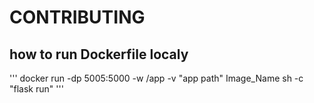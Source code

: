 # CONTRIBUTING

## how to run Dockerfile localy

'''
docker run -dp 5005:5000 -w /app -v "app path" Image_Name sh -c "flask run"
'''